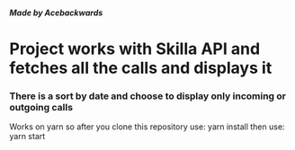 ##### Made by Acebackwards
# Project works with Skilla API and fetches all the calls and displays it
### There is a sort by date and choose to display only incoming or outgoing calls

Works on yarn 
so after you clone this repository 
use: yarn install
then use: yarn start
